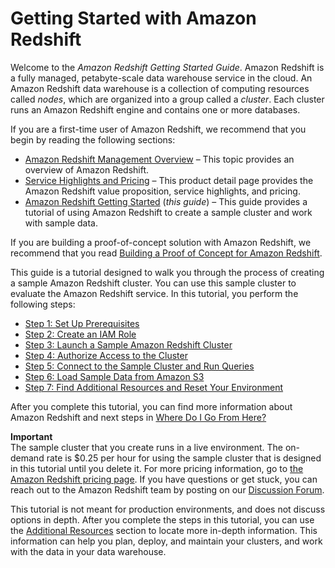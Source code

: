 # Getting Started with Amazon Redshift<a name="getting-started"></a>

 Welcome to the *Amazon Redshift Getting Started Guide*\. Amazon Redshift is a fully managed, petabyte\-scale data warehouse service in the cloud\. An Amazon Redshift data warehouse is a collection of computing resources called *nodes*, which are organized into a group called a *cluster*\. Each cluster runs an Amazon Redshift engine and contains one or more databases\. 

 If you are a first\-time user of Amazon Redshift, we recommend that you begin by reading the following sections: 
+ [Amazon Redshift Management Overview](https://docs.aws.amazon.com/redshift/latest/mgmt/overview.html) – This topic provides an overview of Amazon Redshift\.
+ [Service Highlights and Pricing](https://aws.amazon.com/redshift/) – This product detail page provides the Amazon Redshift value proposition, service highlights, and pricing\.
+ [Amazon Redshift Getting Started](https://docs.aws.amazon.com/redshift/latest/gsg/) \(*this guide*\) – This guide provides a tutorial of using Amazon Redshift to create a sample cluster and work with sample data\.

If you are building a proof\-of\-concept solution with Amazon Redshift, we recommend that you read [Building a Proof of Concept for Amazon Redshift](https://docs.aws.amazon.com/redshift/latest/dg/proof-of-concept-playbook.html)\.

 This guide is a tutorial designed to walk you through the process of creating a sample Amazon Redshift cluster\. You can use this sample cluster to evaluate the Amazon Redshift service\. In this tutorial, you perform the following steps:  
+ [Step 1: Set Up Prerequisites](rs-gsg-prereq.md)
+ [Step 2: Create an IAM Role](rs-gsg-create-an-iam-role.md)
+ [Step 3: Launch a Sample Amazon Redshift Cluster](rs-gsg-launch-sample-cluster.md)
+ [Step 4: Authorize Access to the Cluster](rs-gsg-authorize-cluster-access.md)
+ [Step 5: Connect to the Sample Cluster and Run Queries](rs-gsg-connect-to-cluster.md)
+ [Step 6: Load Sample Data from Amazon S3](rs-gsg-create-sample-db.md)
+ [Step 7: Find Additional Resources and Reset Your Environment](rs-gsg-clean-up-tasks.md)

After you complete this tutorial, you can find more information about Amazon Redshift and next steps in [Where Do I Go From Here?](rs-gsg-clean-up-tasks.md#rs-gsg-where-do-i-go)

**Important**  
The sample cluster that you create runs in a live environment\. The on\-demand rate is $0\.25 per hour for using the sample cluster that is designed in this tutorial until you delete it\. For more pricing information, go to [the Amazon Redshift pricing page](https://aws.amazon.com/redshift/pricing/)\. If you have questions or get stuck, you can reach out to the Amazon Redshift team by posting on our [Discussion Forum](https://forums.aws.amazon.com/forum.jspa?forumID=155)\.

 This tutorial is not meant for production environments, and does not discuss options in depth\. After you complete the steps in this tutorial, you can use the [Additional Resources](rs-gsg-clean-up-tasks.md#rs-gsg-additional-resources) section to locate more in\-depth information\. This information can help you plan, deploy, and maintain your clusters, and work with the data in your data warehouse\. 